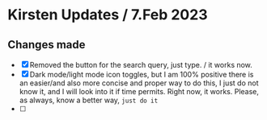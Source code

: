 # Kirsten Updates / 7.Feb 2023

## Changes made

- [x] Removed the button for the search query, just type. / it works now.
- [x] Dark mode/light mode icon toggles, but I am 100% positive there is an
      easier/and also more concise and proper way to do this, I just do not know
      it, and I will look into it if time permits. Right now, it works. Please,
      as always, know a better way, `just do it`
- [ ]

